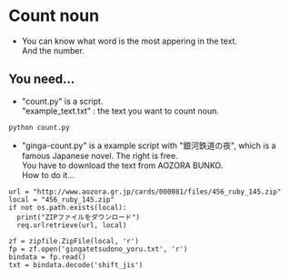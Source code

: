 
# Count noun

- You can know what word is the most appering in the text.  
And the number.

## You need...
- "count.py" is a script.  
"example_text.txt" : the text you want to count noun.  
```
python count.py
```

- "ginga-count.py" is a example script with "銀河鉄道の夜", which is a famous Japanese novel.
The right is free.  
You have to download the text from AOZORA BUNKO.  
How to do it...  
```
url = "http://www.aozora.gr.jp/cards/000081/files/456_ruby_145.zip"
local = "456_ruby_145.zip"
if not os.path.exists(local):
  print("ZIPファイルをダウンロード")
  req.urlretrieve(url, local)

zf = zipfile.ZipFile(local, 'r')
fp = zf.open('gingatetsudono_yoru.txt', 'r')
bindata = fp.read()
txt = bindata.decode('shift_jis')
```

